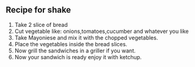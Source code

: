## Recipe for shake ##
1. Take 2 slice of bread
2. Cut vegetable like: onions,tomatoes,cucumber and whatever you like
3. Take Mayoniese and mix it with the chopped vegetables.
4.  Place the vegetables inside the bread slices.
5. Now grill the sandwiches in a griller if you want.
6. Now your sandwich is ready enjoy it with ketchup.